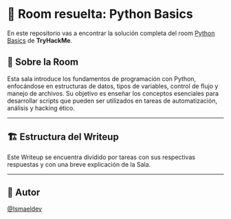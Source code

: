 # 🚪 Room resuelta: Python Basics
En este repositorio vas a encontrar la solución completa del room [Python Basics](https://tryhackme.com/room/pythonbasics) de **TryHackMe**.

## 📝 Sobre la Room
Esta sala introduce los fundamentos de programación con Python, enfocándose en estructuras de datos, tipos de variables, control de flujo y manejo de archivos. Su objetivo es enseñar los conceptos esenciales para desarrollar scripts que pueden ser utilizados en tareas de automatización, análisis y hacking ético.

---

## 🏗️ Estructura del Writeup
Este Writeup se encuentra dividido por tareas con sus respectivas respuestas y con una breve explicación de la Sala.

---

## 🥷 Autor
[@Ismaeldev](https://www.ismaeldev.com/)

